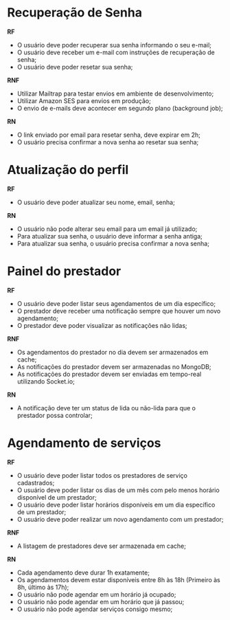# Recuperação de Senha

**RF**

- O usuário deve poder recuperar sua senha informando o seu e-mail;
- O usuário deve receber um e-mail com instruções de recuperação de senha;
- O usuário deve poder resetar sua senha;

**RNF**

- Utilizar Mailtrap para testar envios em ambiente de desenvolvimento;
- Utilizar Amazon SES para envios em produção;
- O envio de e-mails deve acontecer em segundo plano (background job);

**RN**

- O link enviado por email para resetar senha, deve expirar em 2h;
- O usuário precisa confirmar a nova senha ao resetar sua senha;

# Atualização do perfil

**RF**

- O usuário deve poder atualizar seu nome, email, senha;

**RN**

- O usuário não pode alterar seu email para um email já utilizado;
- Para atualizar sua senha, o usuário deve informar a senha antiga;
- Para atualizar sua senha, o usuário precisa confirmar a nova senha;

# Painel do prestador

**RF**

- O usuário deve poder listar seus agendamentos de um dia específico;
- O prestador deve receber uma notificação sempre que houver um novo agendamento;
- O prestador deve poder visualizar as notificações não lidas;

**RNF**

- Os agendamentos do prestador no dia devem ser armazenados em cache;
- As notificações do prestador devem ser armazenadas no MongoDB;
- As notificações do prestador devem ser enviadas em tempo-real utilizando Socket.io;

**RN**

- A notificação deve ter um status de lida ou não-lida para que o prestador possa controlar;

# Agendamento de serviços

**RF**

- O usuário deve poder listar todos os prestadores de serviço cadastrados;
- O usuário deve poder listar os dias de um mês com pelo menos horário disponível de um prestador;
- O usuário deve poder listar horários disponíveis em um dia específico de um prestador;
- O usuário deve poder realizar um novo agendamento com um prestador;

**RNF**

- A listagem de prestadores deve ser armazenada em cache;

**RN**

- Cada agendamento deve durar 1h exatamente;
- Os agendamentos devem estar disponíveis entre 8h às 18h (Primeiro às 8h, último às 17h);
- O usuário não pode agendar em um horário já ocupado;
- O usuário não pode agendar em um horário que já passou;
- O usuário não pode agendar serviços consigo mesmo;
